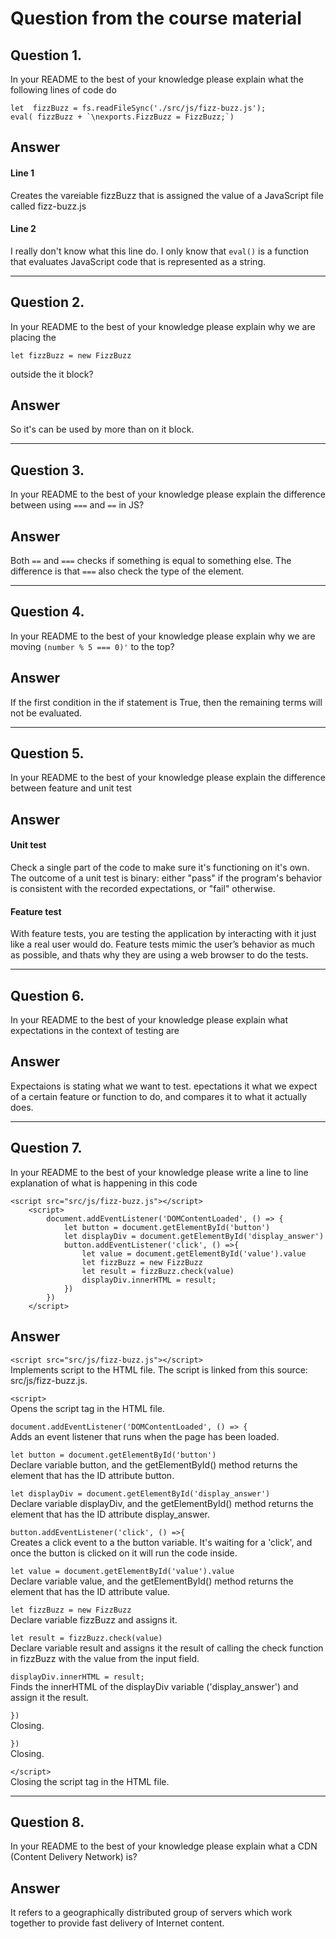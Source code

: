 # Question from the course material

## Question 1. 
In your README to the best of your knowledge please explain what the following lines of code do

```
let  fizzBuzz = fs.readFileSync('./src/js/fizz-buzz.js');
eval( fizzBuzz + `\nexports.FizzBuzz = FizzBuzz;`)
```

## Answer
#### Line 1
Creates the vareiable fizzBuzz that is assigned the value of a JavaScript file called fizz-buzz.js

#### Line 2
I really don't know what this line do. I only know that `eval()` is a function that evaluates JavaScript code that is represented as a string.

________________
## Question 2. 
In your README to the best of your knowledge please explain why we are placing the

```
let fizzBuzz = new FizzBuzz
```

outside the it block?

## Answer
So it's can be used by more than on it block.

________________
## Question 3. 
In your README to the best of your knowledge please explain the difference between using `===` and `==` in JS?

## Answer
Both `==` and `===` checks if something is equal to something else. The difference is that `===` also check the type of the element.

________________
## Question 4. 
In your README to the best of your knowledge please explain why we are moving `(number % 5 === 0)'` to the top?

## Answer
If the first condition in the if statement is True, then the remaining terms will not be evaluated.
________________
## Question 5. 
In your README to the best of your knowledge please explain the difference between feature and unit test

## Answer
#### Unit test
Check a single part of the code to make sure it's functioning on it's own.
The outcome of a unit test is binary: either "pass" if the program's behavior is consistent with the recorded expectations, or "fail" otherwise.

#### Feature test
With feature tests, you are testing the application by interacting with it just like a real user would do. 
Feature tests mimic the user’s behavior as much as possible, and thats why they are using a web browser to do the tests.

________________
## Question 6. 
In your README to the best of your knowledge please explain what expectations in the context of testing are

## Answer
Expectaions is stating what we want to test. epectations it what we expect of a certain feature or function to do, and compares it to what it actually does.
________________
## Question 7. 
In your README to the best of your knowledge please write a line to line explanation of what is happening in this code

```
<script src="src/js/fizz-buzz.js"></script>
    <script>
        document.addEventListener('DOMContentLoaded', () => {
            let button = document.getElementById('button')
            let displayDiv = document.getElementById('display_answer')
            button.addEventListener('click', () =>{
                let value = document.getElementById('value').value
                let fizzBuzz = new FizzBuzz
                let result = fizzBuzz.check(value)
                displayDiv.innerHTML = result;
            })
        })
    </script>
```
## Answer
`<script src="src/js/fizz-buzz.js"></script>`  
Implements script to the HTML file. The script is linked from this source: src/js/fizz-buzz.js.

`<script>`  
Opens the script tag in the HTML file.

`document.addEventListener('DOMContentLoaded', () => {`  
Adds an event listener that runs when the page has been loaded.

`let button = document.getElementById('button')`  
Declare variable button, and the getElementById() method returns the element that has the ID attribute button.

`let displayDiv = document.getElementById('display_answer')`  
Declare variable displayDiv, and the getElementById() method returns the element that has the ID attribute display_answer.

`button.addEventListener('click', () =>{`  
Creates a click event to a the button variable. It's waiting for a 'click', and once the button is clicked on it will run the code inside.

`let value = document.getElementById('value').value`  
Declare variable value, and the getElementById() method returns the element that has the ID attribute value.

`let fizzBuzz = new FizzBuzz`  
Declare variable fizzBuzz and assigns it.

`let result = fizzBuzz.check(value)`  
Declare variable result and assigns it the result of calling the check function in fizzBuzz with the value from the input field.

`displayDiv.innerHTML = result;`  
Finds the innerHTML of the displayDiv variable ('display_answer') and assign it the result.

`})`  
Closing.

`})`  
Closing.

`</script>`  
Closing the script tag in the HTML file.
________________
## Question 8. 
In your README to the best of your knowledge please explain what a CDN (Content Delivery Network) is?

## Answer
It refers to a geographically distributed group of servers which work together to provide fast delivery of Internet content.